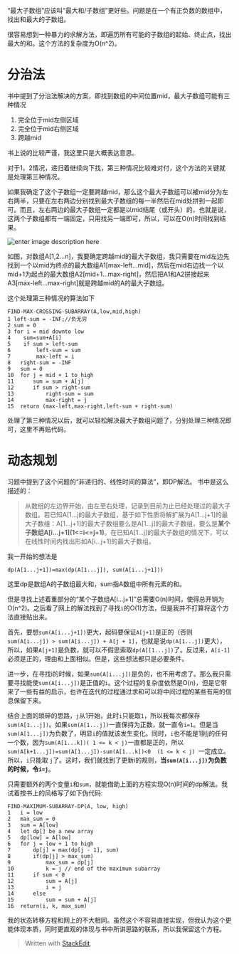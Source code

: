 
“最大子数组”应该叫“最大和/子数组”更好些。问题是在一个有正负数的数组中，找出和最大的子数组。

很容易想到一种暴力的求解方法，即遍历所有可能的子数组的起始、终止点，找出最大的和。这个方法的复杂度为O(n^2)。

# 分治法
书中提到了分治法解决的方案，即找到数组的中间位置mid，最大子数组可能有三种情况

1.	完全位于mid左侧区域
2.	完全位于mid右侧区域
3.	跨越mid

书上说的比较严谨，我这里只是大概表达意思。

对于1，2情况，递归着继续向下找，第三种情况比较难对付，这个方法的关键就是处理第三种情况。

如果我确定了这个子数组一定要跨越mid，那么这个最大子数组可以被mid分为左右两半，只要在左右两边分别找到最大子数组的每一半然后在mid处拼到一起即可。而且，左右两边的最大子数组一定都是以mid结尾（或开头）的，也就是说，这两个子数组都有一端固定，只用找另一端即可，所以，可以在O(n)时间找到结果。

![enter image description here](http://zchang.me/wp-content/uploads/2015/02/gr22NCr2Y4APRreXhfHeaCAH-1024x652.jpg)

如图，对数组A[1,2...n]，我要确定跨越mid的最大子数组，我只需要在mid左边先找到一个以mid为终点的最大数组A1[max-left...mid]，然后在mid右边找一个以mid+1为起点的最大数组A2[mid+1...max-right]，然后把A1和A2拼接起来A3[max-left...max-right]就是跨越mid的A的最大子数组。

这个处理第三种情况的算法如下

	FIND-MAX-CROSSING-SUBARRAY(A,low,mid,high)
	1 left-sum = -INF;//负无穷
	2 sum = 0
	3 for i = mid downto low
	4	 sum=sum+A[i]
	5	 if sum > left-sum
	6		 left-sum = sum
	7		 max-left = i
	8	right-sum = -INF
	9	sum = 0
	10	for j = mid + 1 to high
	11		sum = sum + A[j]
	12		if sum > right-sum
	13			right-sum = sum
	14			max-right = j
	15	return (max-left,max-right,left-sum + right-sum)

处理了第三种情况以后，就可以轻松解决最大子数组问题了，分别处理三种情况即可，这里不再贴代码。

# 动态规划


习题中提到了这个问题的“非递归的、线性时间的算法”，即DP解法。
书中是这么描述的：

> 从数组的左边界开始，由左至右处理，记录到目前为止已经处理过的最大子数组。若已知A[1...j的最大子数组，基于如下性质将解扩展为A[1...j+1]的最大子数组：A[1...j+1]的最大子数组要么是A[1...j]的最大子数组，要么是**某个子数组A\[i...j+1\](1<=i<=j+1)**。在已知A[1...j]的最大子数组的情况下，可以在线性时间内找出形如A[i...j+1]的最大子数组。

我一开始的想法是

	dp(A[1...j+1])=max(dp(A[1...j]), sum(A[i...j+1]))
	
这里dp是数组A的子数组最大和，sum指A数组中所有元素的和。

但是寻找上述着重部分的“某个子数组A[i...j+1]”总需要O(n)时间，使得总开销为O(n^2)。之后看了网上的解法找到了寻找`i`的O(1)方法，但是我并不打算将这个方法直接贴出来。

首先，要想`sum(A[i...j+1])`更大，起码要保证`A[j+1]`是正的（否则`sum(A[i...j]) > sum(A[i...j]) + A[j + 1]`，也就是说`dp(A[1...j])`更大），所以，如果`A[j+1]`是负数，就可以不假思索取`dp(A[[1...j])`了。反过来，`A[i-1]`必须是正的，理由和上面相似。但是，这些想法都只是必要条件。

进一步，在寻找i的时候，如果`sum(A[i...j])`是负的，也不用考虑了。那么我只需要寻找能使`sum(A[i...j])`是正值的`i`。这个过程的复杂度依然是O(n)，但是它带来了一些有益的启示，也许在迭代的过程通过求和可以将中间过程的某些有用的信息保留下来。

结合上面的琐碎的思路，`j`从1开始，此时`i`只能取`1`，所以我每次都保存`sum(A[1...j])`。如果`sum(A[1...j])`一直保持为正数，就一直令`i=1`。但是当`sum(A[1...j])`为负数了，明显`i`的值就该发生变化。同时，`i`也不能是1到j的任何一个数，因为`sum(A[1...k])( 1 <= k < j)`一直都是正的，所以`sum(A[k+1...j])=sum(A[1...j])-sum(A[1...k])<0  (1 <= k < j) `一定成立。所以，`i`只能取 `j`了。这时，我们就找到了更新i的规则，**当`sum(A[i...j])`为负数的时候，令`i=j`**。

只需要额外的两个变量`i`和`sum`，就能借助上面的方程实现O(n)时间的dp解法。我试着按书上的风格写了如下伪代码:

	FIND-MAXIMUM-SUBARRAY-DP(A, low, high)
	1	i = low
	2	max_sum = 0
	3	sum = A[low]
	4	let dp[] be a new array
	5	dp[low] = A[low]	
	6	for j = low + 1 to high
	7		dp[j] = max(dp[j - 1], sum)
	8		if(dp[j] > max_sum)
	9			max_sum = dp[j]
	10			k = j // end of the maximum subarray
	11		if sum < 0
	12			sum = A[j]
	13			i = j
	14		else
	15			sum = sum + A[j]
	16	return(i, k, max_sum)
	
	
			
我的状态转移方程和网上的不大相同。虽然这个不容易直接实现，但我认为这个更能体现本质，同时更直观的体现与书中所讲思路的联系，所以我保留这个方程。
			
		


> Written with [StackEdit](https://stackedit.io/).